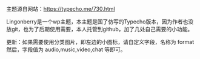 主题源自网站：https://typecho.me/730.html

Lingonberry是一个wp主题，本主题是国了仿写的Typecho版本，因为作者也没放git，也为了后期使用需要，本人托管到github，加了几处自己需要的小功能。

更新：如果需要使用分类图片，即左边的小图标，请自定义字段，名称为 format 然后，字段值为 audio,music,video,chat 等即可。
